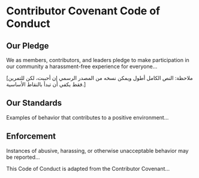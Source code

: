 # Contributor Covenant Code of Conduct

## Our Pledge

We as members, contributors, and leaders pledge to make participation in our community a harassment-free experience for everyone...

[ملاحظة: النص الكامل أطول ويمكن نسخه من المصدر الرسمي إن أحببت، لكن للتمرين فقط يكفي أن تبدأ بالنقاط الأساسية.]

## Our Standards
Examples of behavior that contributes to a positive environment...

## Enforcement
Instances of abusive, harassing, or otherwise unacceptable behavior may be reported...

This Code of Conduct is adapted from the Contributor Covenant...
